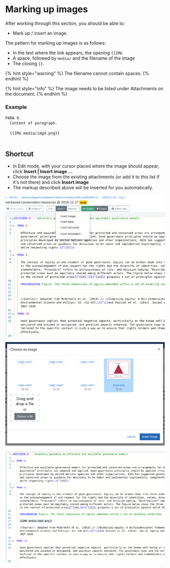 # Marking up images

After working through this section, you should be able to:

* Mark up / insert an image.

The pattern for marking up images is as follows:

* In the text where the link appears, the opening `{{IMG`
* A space, followed by `media/` and the filename of the image
* The closing `}}`.

{% hint style="warning" %}
The filename cannot contain spaces.
{% endhint %}

{% hint style="info" %}
The image needs to be listed under Attachments on the document.
{% endhint %}

### Example

```
PARA 9. 
  Content of paragraph.
  
  {{IMG media/img4.png}}
  

```

## Shortcut

* In Edit mode, with your cursor placed where the image should appear, click **Insert | Insert image …**
* Choose the image from the existing attachments (or add it to this list if it's not there) and click **Insert image**
* The markup described above will be inserted for you automatically.

![](<../.gitbook/assets/Screenshot from 2021-11-02 11-00-56.png>)

![](<../.gitbook/assets/Screenshot from 2021-11-02 11-03-58.png>)

![The image markup has been inserted at line 13](<../.gitbook/assets/image (205) (1) (1).png>)
